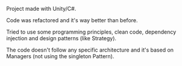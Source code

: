 Project made with Unity/C#. 

Code was refactored and it's way better than before.

Tried to use some programming principles, clean code, dependency injection and design patterns (like Strategy). 

The code doesn't follow any specific architecture and it's based on Managers (not using the singleton Pattern). 
